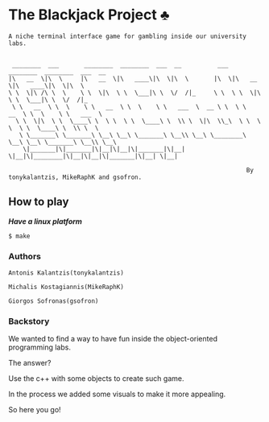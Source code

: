 # The Blackjack Project **♣**
    A niche terminal interface game for gambling inside our university labs.


     ________  ___       ________  ________  ___  __          ___  ________  ________  ___  __
    |\   __  \|\  \     |\   __  \|\   ____\|\  \|\  \       |\  \|\   __  \|\   ____\|\  \|\  \
    \ \  \|\ /\ \  \    \ \  \|\  \ \  \___|\ \  \/  /|_     \ \  \ \  \|\  \ \  \___|\ \  \/  /|_
     \ \   __  \ \  \    \ \   __  \ \  \    \ \   ___  \  __ \ \  \ \   __  \ \  \    \ \   ___  \
      \ \  \|\  \ \  \____\ \  \ \  \ \  \____\ \  \\ \  \|\  \\_\  \ \  \ \  \ \  \____\ \  \\ \  \
       \ \_______\ \_______\ \__\ \__\ \_______\ \__\\ \__\ \________\ \__\ \__\ \_______\ \__\\ \__\
        \|_______|\|_______|\|__|\|__|\|_______|\|__| \|__|\|________|\|__|\|__|\|_______|\|__| \|__|

                                                                      By tonykalantzis, MikeRaphK and gsofron.

## How to play
***Have a linux platform***    

    $ make


### Authors 

    Antonis Kalantzis(tonykalantzis)

    Michalis Kostagiannis(MikeRaphK)

    Giorgos Sofronas(gsofron)

### Backstory

We wanted to find a way to have fun inside the object-oriented programming labs.

The answer? 

Use the c++ with some objects to create such game.

In the process we added some visuals to make it more appealing.

So here you go!






